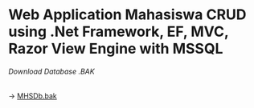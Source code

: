 # Web Application Mahasiswa CRUD using .Net Framework, EF, MVC, Razor View Engine with MSSQL

###### Download Database .BAK
-> <a id="raw-url" href="https://drive.google.com/open?id=1a_TZ1uckp_JiAGuwdO4NNhwidNO73Pxb">MHSDb.bak</a>
